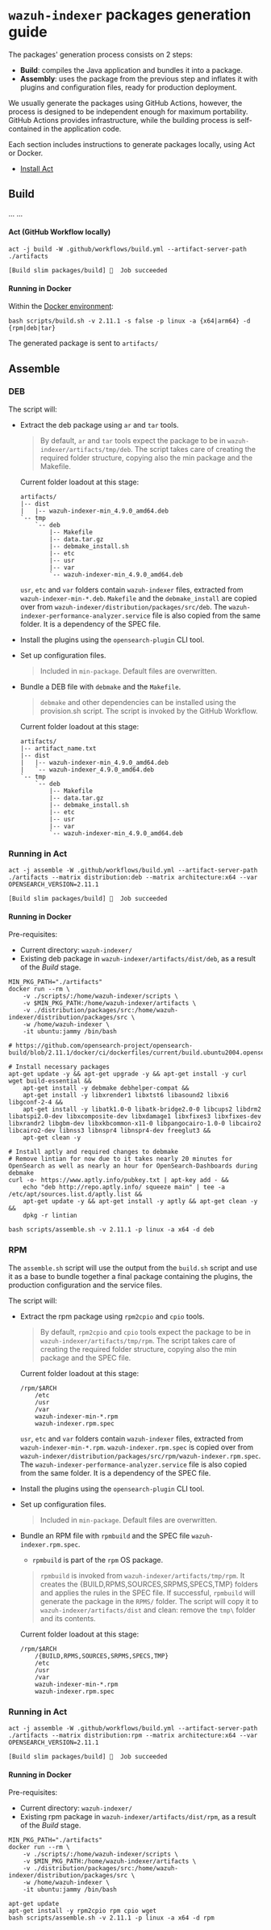 # `wazuh-indexer` packages generation guide

The packages' generation process consists on 2 steps:

- **Build**: compiles the Java application and bundles it into a package.
- **Assembly**: uses the package from the previous step and inflates it with plugins and
  configuration files, ready for production deployment.

We usually generate the packages using GitHub Actions, however, the process is designed to
be independent enough for maximum portability. GitHub Actions provides infrastructure, while
the building process is self-contained in the application code.

Each section includes instructions to generate packages locally, using Act or Docker.

- [Install Act](https://github.com/nektos/act)

## Build

...
...

#### Act (GitHub Workflow locally)

```console
act -j build -W .github/workflows/build.yml --artifact-server-path ./artifacts

[Build slim packages/build] 🏁  Job succeeded
```

#### Running in Docker

Within the [Docker environment](../docker):

```console
bash scripts/build.sh -v 2.11.1 -s false -p linux -a {x64|arm64} -d {rpm|deb|tar}
```

The generated package is sent to `artifacts/`

## Assemble

<!--
### TAR
-->

### DEB

The script will:

- Extract the deb package using `ar` and `tar` tools.

  > By default, `ar` and `tar` tools expect the package to be in `wazuh-indexer/artifacts/tmp/deb`. The script takes care of creating the required folder structure, copying also the min package and the Makefile.

  Current folder loadout at this stage:

  ```
  artifacts/
  |-- dist
  |   |-- wazuh-indexer-min_4.9.0_amd64.deb
  `-- tmp
      `-- deb
          |-- Makefile
          |-- data.tar.gz
          |-- debmake_install.sh
          |-- etc
          |-- usr
          |-- var
          `-- wazuh-indexer-min_4.9.0_amd64.deb
  ```

  `usr`, `etc` and `var` folders contain `wazuh-indexer` files, extracted from `wazuh-indexer-min-*.deb`.
  `Makefile` and the `debmake_install` are copied over from `wazuh-indexer/distribution/packages/src/deb`.
  The `wazuh-indexer-performance-analyzer.service` file is also copied from the same folder. It is a dependency of the SPEC file.

- Install the plugins using the `opensearch-plugin` CLI tool.
- Set up configuration files.

  > Included in `min-package`. Default files are overwritten.

- Bundle a DEB file with `debmake` and the `Makefile`.

  > `debmake` and other dependencies can be installed using the provision.sh script. The
  > script is invoked by the GitHub Workflow.

  Current folder loadout at this stage:

  ```
  artifacts/
  |-- artifact_name.txt
  |-- dist
  |   |-- wazuh-indexer-min_4.9.0_amd64.deb
  |   `-- wazuh-indexer_4.9.0_amd64.deb
  `-- tmp
      `-- deb
          |-- Makefile
          |-- data.tar.gz
          |-- debmake_install.sh
          |-- etc
          |-- usr
          |-- var
          `-- wazuh-indexer-min_4.9.0_amd64.deb
  ```

### Running in Act

```console
act -j assemble -W .github/workflows/build.yml --artifact-server-path ./artifacts --matrix distribution:deb --matrix architecture:x64 --var OPENSEARCH_VERSION=2.11.1

[Build slim packages/build] 🏁  Job succeeded
```

#### Running in Docker

Pre-requisites:

- Current directory: `wazuh-indexer/`
- Existing deb package in `wazuh-indexer/artifacts/dist/deb`, as a result of the _Build_ stage.

```console
MIN_PKG_PATH="./artifacts"
docker run --rm \
    -v ./scripts/:/home/wazuh-indexer/scripts \
    -v $MIN_PKG_PATH:/home/wazuh-indexer/artifacts \
    -v ./distribution/packages/src:/home/wazuh-indexer/distribution/packages/src \
    -w /home/wazuh-indexer \
    -it ubuntu:jammy /bin/bash

# https://github.com/opensearch-project/opensearch-build/blob/2.11.1/docker/ci/dockerfiles/current/build.ubuntu2004.opensearch.x64.arm64.dockerfile

# Install necessary packages
apt-get update -y && apt-get upgrade -y && apt-get install -y curl wget build-essential &&
    apt-get install -y debmake debhelper-compat &&
    apt-get install -y libxrender1 libxtst6 libasound2 libxi6 libgconf-2-4 &&
    apt-get install -y libatk1.0-0 libatk-bridge2.0-0 libcups2 libdrm2 libatspi2.0-dev libxcomposite-dev libxdamage1 libxfixes3 libxfixes-dev libxrandr2 libgbm-dev libxkbcommon-x11-0 libpangocairo-1.0-0 libcairo2 libcairo2-dev libnss3 libnspr4 libnspr4-dev freeglut3 &&
    apt-get clean -y

# Install aptly and required changes to debmake
# Remove lintian for now due to it takes nearly 20 minutes for OpenSearch as well as nearly an hour for OpenSearch-Dashboards during debmake
curl -o- https://www.aptly.info/pubkey.txt | apt-key add - &&
    echo "deb http://repo.aptly.info/ squeeze main" | tee -a /etc/apt/sources.list.d/aptly.list &&
    apt-get update -y && apt-get install -y aptly && apt-get clean -y &&
    dpkg -r lintian

bash scripts/assemble.sh -v 2.11.1 -p linux -a x64 -d deb
```

### RPM

The `assemble.sh` script will use the output from the `build.sh` script and use it as a
base to bundle together a final package containing the plugins, the production configuration
and the service files.

The script will:

- Extract the rpm package using `rpm2cpio` and `cpio` tools.

  > By default, `rpm2cpio` and `cpio` tools expect the package to be in `wazuh-indexer/artifacts/tmp/rpm`. The script takes care of creating the required folder structure, copying also the min package and the SPEC file.

  Current folder loadout at this stage:

  ```
  /rpm/$ARCH
      /etc
      /usr
      /var
      wazuh-indexer-min-*.rpm
      wazuh-indexer.rpm.spec
  ```

  `usr`, `etc` and `var` folders contain `wazuh-indexer` files, extracted from `wazuh-indexer-min-*.rpm`.
  `wazuh-indexer.rpm.spec` is copied over from `wazuh-indexer/distribution/packages/src/rpm/wazuh-indexer.rpm.spec`.
  The `wazuh-indexer-performance-analyzer.service` file is also copied from the same folder. It is a dependency of the SPEC file.

- Install the plugins using the `opensearch-plugin` CLI tool.
- Set up configuration files.

  > Included in `min-package`. Default files are overwritten.

- Bundle an RPM file with `rpmbuild` and the SPEC file `wazuh-indexer.rpm.spec`.

  - `rpmbuild` is part of the `rpm` OS package.

  > `rpmbuild` is invoked from `wazuh-indexer/artifacts/tmp/rpm`. It creates the {BUILD,RPMS,SOURCES,SRPMS,SPECS,TMP} folders and applies the rules in the SPEC file. If successful, `rpmbuild` will generate the package in the `RPMS/` folder. The script will copy it to `wazuh-indexer/artifacts/dist` and clean: remove the `tmp\` folder and its contents.

  Current folder loadout at this stage:

  ```
  /rpm/$ARCH
      /{BUILD,RPMS,SOURCES,SRPMS,SPECS,TMP}
      /etc
      /usr
      /var
      wazuh-indexer-min-*.rpm
      wazuh-indexer.rpm.spec
  ```

### Running in Act

```console
act -j assemble -W .github/workflows/build.yml --artifact-server-path ./artifacts --matrix distribution:rpm --matrix architecture:x64 --var OPENSEARCH_VERSION=2.11.1

[Build slim packages/build] 🏁  Job succeeded
```

#### Running in Docker

Pre-requisites:

- Current directory: `wazuh-indexer/`
- Existing rpm package in `wazuh-indexer/artifacts/dist/rpm`, as a result of the _Build_ stage.

```console
MIN_PKG_PATH="./artifacts"
docker run --rm \
    -v ./scripts/:/home/wazuh-indexer/scripts \
    -v $MIN_PKG_PATH:/home/wazuh-indexer/artifacts \
    -v ./distribution/packages/src:/home/wazuh-indexer/distribution/packages/src \
    -w /home/wazuh-indexer \
    -it ubuntu:jammy /bin/bash

apt-get update
apt-get install -y rpm2cpio rpm cpio wget
bash scripts/assemble.sh -v 2.11.1 -p linux -a x64 -d rpm
```
